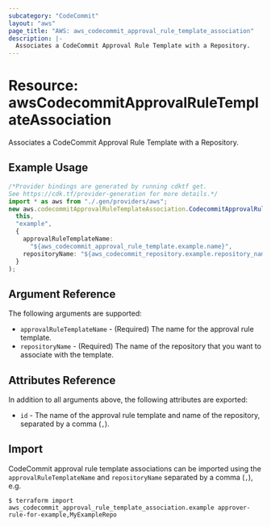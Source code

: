 ```yaml
---
subcategory: "CodeCommit"
layout: "aws"
page_title: "AWS: aws_codecommit_approval_rule_template_association"
description: |-
  Associates a CodeCommit Approval Rule Template with a Repository.
---
```


# Resource: awsCodecommitApprovalRuleTemplateAssociation

Associates a CodeCommit Approval Rule Template with a Repository.

## Example Usage

```typescript
/*Provider bindings are generated by running cdktf get.
See https://cdk.tf/provider-generation for more details.*/
import * as aws from "./.gen/providers/aws";
new aws.codecommitApprovalRuleTemplateAssociation.CodecommitApprovalRuleTemplateAssociation(
  this,
  "example",
  {
    approvalRuleTemplateName:
      "${aws_codecommit_approval_rule_template.example.name}",
    repositoryName: "${aws_codecommit_repository.example.repository_name}",
  }
);

```

## Argument Reference

The following arguments are supported:

* `approvalRuleTemplateName` - (Required) The name for the approval rule template.
* `repositoryName` - (Required) The name of the repository that you want to associate with the template.

## Attributes Reference

In addition to all arguments above, the following attributes are exported:

* `id` - The name of the approval rule template and name of the repository, separated by a comma (`,`).

## Import

CodeCommit approval rule template associations can be imported using the `approvalRuleTemplateName` and `repositoryName` separated by a comma (`,`), e.g.

```console
$ terraform import aws_codecommit_approval_rule_template_association.example approver-rule-for-example,MyExampleRepo
```

